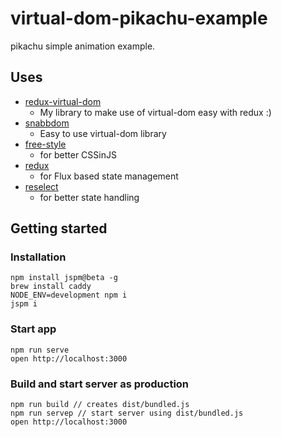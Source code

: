 # virtual-dom-pikachu-example
pikachu simple animation example.

## Uses
- [redux-virtual-dom](https://github.com/subuta/redux-virtual-dom)
  - My library to make use of virtual-dom easy with redux :)
- [snabbdom](https://github.com/paldepind/snabbdom)
  - Easy to use virtual-dom library
- [free-style](https://github.com/blakeembrey/free-style)
  - for better CSSinJS
- [redux](https://github.com/reactjs/redux)
  - for Flux based state management
- [reselect](https://github.com/reactjs/reselect)
  - for better state handling

## Getting started 
### Installation
```
npm install jspm@beta -g
brew install caddy
NODE_ENV=development npm i
jspm i
```

### Start app
```
npm run serve
open http://localhost:3000
```

### Build and start server as production
```
npm run build // creates dist/bundled.js
npm run servep // start server using dist/bundled.js 
open http://localhost:3000
```
